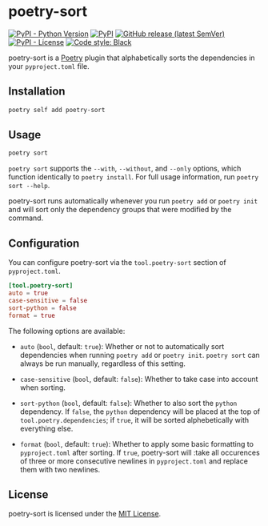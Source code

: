 # poetry-sort

[![PyPI - Python Version](https://img.shields.io/pypi/pyversions/poetry-sort?logo=python&logoColor=white&style=for-the-badge)](https://pypi.org/project/poetry-sort)
[![PyPI](https://img.shields.io/pypi/v/poetry-sort?logo=pypi&color=green&logoColor=white&style=for-the-badge)](https://pypi.org/project/poetry-sort)
[![GitHub release (latest SemVer)](https://img.shields.io/github/v/release/celsiusnarhwal/poetry-sort?logo=github&color=orange&logoColor=white&style=for-the-badge)](https://github.com/celsiusnarhwal/poetry-sort/releases)
[![PyPI - License](https://img.shields.io/pypi/l/poetry-sort?color=03cb98&style=for-the-badge)](https://github.com/celsiusnarhwal/poetry-sort/blob/main/LICENSE.md)
[![Code style: Black](https://aegis.celsiusnarhwal.dev/badge/black?style=for-the-badge)](https://github.com/psf/black)

poetry-sort is a [Poetry](https://python-poetry.org/) plugin that alphabetically sorts the dependencies in
your `pyproject.toml` file.

## Installation

```bash
poetry self add poetry-sort
```

## Usage

```bash
poetry sort
```

`poetry sort` supports the `--with`, `--without`, and `--only` options, which function identically to `poetry install`.
For full usage information, run `poetry sort --help`.

poetry-sort runs automatically whenever you run `poetry add` or `poetry init` and will sort only the dependency
groups that were modified by the command.

## Configuration

You can configure poetry-sort via the `tool.poetry-sort` section of `pyproject.toml`.

```toml
[tool.poetry-sort]
auto = true
case-sensitive = false
sort-python = false
format = true

```

The following options are available:

- `auto` (`bool`, default: `true`): Whether or not to automatically sort dependencies when running `poetry add`
  or `poetry init`. `poetry sort` can always be run manually, regardless of this setting.

- `case-sensitive` (`bool`, default: `false`): Whether to take case into account when sorting.

- `sort-python` (`bool`, default: `false`): Whether to also sort the `python` dependency. If `false`, the `python`
  dependency will be placed at the top of `tool.poetry.dependencies`; if `true`, it will be sorted alphebetically with
  everything else.

- `format` (`bool`, default: `true`): Whether to apply some basic formatting to `pyproject.toml` after sorting.
  If `true`, poetry-sort will :take all occurences of three or more consecutive newlines in `pyproject.toml` and
  replace them with two newlines.

## License

poetry-sort is licensed under the [MIT License](https://github.com/celsiusnarhwal/poetry-sort/blob/main/LICENSE.md).
